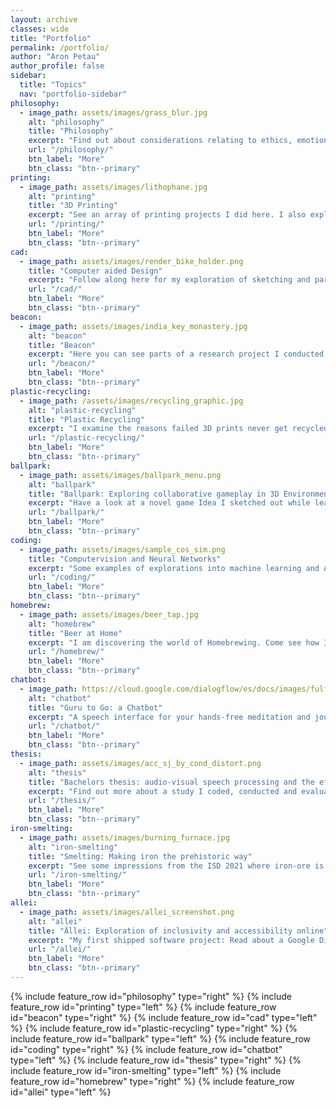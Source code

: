 ```yaml
---
layout: archive
classes: wide
title: "Portfolio"
permalink: /portfolio/
author: "Aron Petau"
author_profile: false
sidebar:
  title: "Topics"
  nav: "portfolio-sidebar"
philosophy:
  - image_path: assets/images/grass_blur.jpg
    alt: "philosophy"
    title: "Philosophy"
    excerpt: "Find out about considerations relating to ethics, emotions, philosophy of science and feminist theory"
    url: "/philosophy/"
    btn_label: "More"
    btn_class: "btn--primary"
printing:
  - image_path: assets/images/lithophane.jpg
    alt: "printing"
    title: "3D Printing"
    excerpt: "See an array of printing projects I did here. I also explain how the industry could have a transformative effect on society, both good and bad"
    url: "/printing/"
    btn_label: "More"
    btn_class: "btn--primary"
cad:
  - image_path: assets/images/render_bike_holder.png
    title: "Computer aided Design"
    excerpt: "Follow along here for my exploration of sketching and parametric design in Fusion360 and related projects. I demonstrate some things that alrerady made it into the real world and some that still di not."
    url: "/cad/"
    btn_label: "More"
    btn_class: "btn--primary"
beacon:
  - image_path: assets/images/india_key_monastery.jpg
    alt: "beacon"
    title: "Beacon"
    excerpt: "Here you can see parts of a research project I conducted 2018 in India. It looks at regional problems of inaccessibility to electricity and sketches a solution in the form of a radical rethinking of how electricity works and how it is distributed."
    url: "/beacon/"
    btn_label: "More"
    btn_class: "btn--primary"
plastic-recycling:
  - image_path: /assets/images/recycling_graphic.jpg
    alt: "plastic-recycling"
    title: "Plastic Recycling"
    excerpt: "I examine the reasons failed 3D prints never get recycled and propose a decentralized solution for a system not involving sending our trash around the world."
    url: "/plastic-recycling/"
    btn_label: "More"
    btn_class: "btn--primary"
ballpark:
  - image_path: assets/images/ballpark_menu.png
    alt: "ballpark"
    title: "Ballpark: Exploring collaborative gameplay in 3D Environments"
    excerpt: "Have a look at a novel game Idea I sketched out while learning the basics of Unity and C#. It features two players attached to the same body, forcing them to collaborate and traverse the hostile surroundings"
    url: "/ballpark/"
    btn_label: "More"
    btn_class: "btn--primary"
coding:
  - image_path: assets/images/sample_cos_sim.png
    title: "Computervision and Neural Networks"
    excerpt: "Some examples of explorations into machine learning and AI using Python I did during the Bachelor's in Osnabrück. "
    url: "/coding/"
    btn_label: "More"
    btn_class: "btn--primary"
homebrew:
  - image_path: assets/images/beer_tap.jpg
    alt: "homebrew"
    title: "Beer at Home"
    excerpt: "I am discovering the world of Homebrewing. Come see how I brew beer and ferment."
    url: "/homebrew/"
    btn_label: "More"
    btn_class: "btn--primary"
chatbot:
  - image_path: https://cloud.google.com/dialogflow/es/docs/images/fulfillment-flow.svg
    alt: "chatbot"
    title: "Guru to Go: a Chatbot"
    excerpt: "A speech interface for your hands-free meditation and journalling needs. I also sketch how my studies translate into my current work."
    url: "/chatbot/"
    btn_label: "More"
    btn_class: "btn--primary"
thesis:
  - image_path: assets/images/acc_sj_by_cond_distort.png
    alt: "thesis"
    title: "Bachelors thesis: audio-visual speech processing and the effects of multisensory integration"
    excerpt: "Find out more about a study I coded, conducted and evaluated looking at auditory and visual delay and how it affects human speech perception. It can potentially help people with sensory hypersensitivity navigate a calmer world and concentrate on the things that matter."
    url: "/thesis/"
    btn_label: "More"
    btn_class: "btn--primary"
iron-smelting:
  - image_path: assets/images/burning_furnace.jpg
    alt: "iron-smelting"
    title: "Smelting: Making iron the prehistoric way"
    excerpt: "See some impressions from the ISD 2021 where iron-ore is burned under exclusion of oxygen to reduce it and produce real iron. A group of archeology-fanatics is experimentally trying to find out about the mysterious prehistoric efficiency of smelting iron, highly localized knowledge that is largely lost."
    url: "/iron-smelting/"
    btn_label: "More"
    btn_class: "btn--primary"
allei:
  - image_path: assets/images/allei_screenshot.png
    alt: "allei"
    title: "Ällei: Exploration of inclusivity and accessibility online"
    excerpt: "My first shipped software project: Read about a Google Dialogflow backend and try it out yourself"
    url: "/allei/"
    btn_label: "More"
    btn_class: "btn--primary"
---
```


{% include feature_row id="philosophy" type="right" %}
{% include feature_row id="printing" type="left" %}
{% include feature_row id="beacon" type="right" %}
{% include feature_row id="cad" type="left" %}
{% include feature_row id="plastic-recycling" type="right" %}
{% include feature_row id="ballpark" type="left" %}
{% include feature_row id="coding" type="right" %}
{% include feature_row id="chatbot" type="left" %}
{% include feature_row id="thesis" type="right" %}
{% include feature_row id="iron-smelting" type="left" %}
{% include feature_row id="homebrew" type="right" %}
{% include feature_row id="allei" type="left" %}
